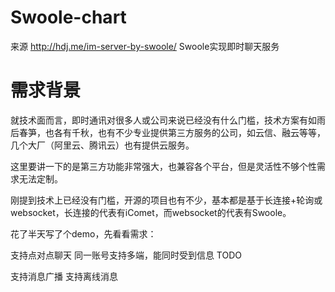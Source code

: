 # Swoole-chart

来源 http://hdj.me/im-server-by-swoole/
Swoole实现即时聊天服务
# 需求背景
就技术面而言，即时通讯对很多人或公司来说已经没有什么门槛，技术方案有如雨后春笋，也各有千秋，也有不少专业提供第三方服务的公司，如云信、融云等等，几个大厂（阿里云、腾讯云）也有提供云服务。

这里要讲一下的是第三方功能非常强大，也兼容各个平台，但是灵活性不够个性需求无法定制。

刚提到技术上已经没有门槛，开源的项目也有不少，基本都是基于长连接+轮询或websocket，长连接的代表有iComet，而websocket的代表有Swoole。

花了半天写了个demo，先看看需求：

支持点对点聊天
同一账号支持多端，能同时受到信息
TODO

支持消息广播
支持离线消息
